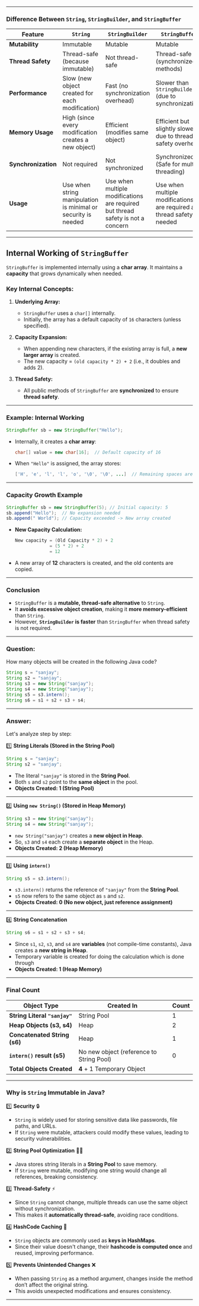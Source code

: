 
---
### **Difference Between `String`, `StringBuilder`, and `StringBuffer`**

|Feature|`String`|`StringBuilder`|`StringBuffer`|
|---|---|---|---|
|**Mutability**|Immutable|Mutable|Mutable|
|**Thread Safety**|Thread-safe (because immutable)|Not thread-safe|Thread-safe (synchronized methods)|
|**Performance**|Slow (new object created for each modification)|Fast (no synchronization overhead)|Slower than `StringBuilder` (due to synchronization)|
|**Memory Usage**|High (since every modification creates a new object)|Efficient (modifies same object)|Efficient but slightly slower due to thread safety overhead|
|**Synchronization**|Not required|Not synchronized|Synchronized (Safe for multi-threading)|
|**Usage**|Use when string manipulation is minimal or security is needed|Use when multiple modifications are required but thread safety is not a concern|Use when multiple modifications are required and thread safety is needed|

---

## **Internal Working of `StringBuffer`**

`StringBuffer` is implemented internally using a **char array**. It maintains a **capacity** that grows dynamically when needed.

### **Key Internal Concepts:**

1. **Underlying Array:**
    
    - `StringBuffer` uses a `char[]` internally.
    - Initially, the array has a default capacity of `16` characters (unless specified).
2. **Capacity Expansion:**
    
    - When appending new characters, if the existing array is full, a **new larger array** is created.
    - The new capacity = `(old capacity * 2) + 2` (i.e., it doubles and adds 2).
3. **Thread Safety:**
    
    - All public methods of `StringBuffer` are **synchronized** to ensure **thread safety**.

---

### **Example: Internal Working**

```java
StringBuffer sb = new StringBuffer("Hello");
```

- Internally, it creates a **char array**:
    
    ```java
    char[] value = new char[16];  // Default capacity of 16
    ```
    
- When `"Hello"` is assigned, the array stores:
    
    ```java
    ['H', 'e', 'l', 'l', 'o', '\0', '\0', ...]  // Remaining spaces are empty
    ```
    

---

### **Capacity Growth Example**

```java
StringBuffer sb = new StringBuffer(5); // Initial capacity: 5
sb.append("Hello");  // No expansion needed
sb.append(" World"); // Capacity exceeded -> New array created
```

- **New Capacity Calculation:**
    
    ```java
    New capacity = (Old Capacity * 2) + 2
                 = (5 * 2) + 2
                 = 12
    ```
    
- A new array of **12** characters is created, and the old contents are copied.

---

### **Conclusion**

- `StringBuffer` is a **mutable, thread-safe alternative** to `String`.
- It **avoids excessive object creation**, making it **more memory-efficient** than `String`.
- However, **`StringBuilder` is faster** than `StringBuffer` when thread safety is not required.

---
### **Question:**

How many objects will be created in the following Java code?

```java
String s = "sanjay";
String s2 = "sanjay";
String s3 = new String("sanjay");
String s4 = new String("sanjay");
String s5 = s3.intern();
String s6 = s1 + s2 + s3 + s4;
```

---

### **Answer:**

Let's analyze step by step:

1️⃣ **String Literals (Stored in the String Pool)**

```java
String s = "sanjay";
String s2 = "sanjay";
```

- The literal `"sanjay"` is stored in the **String Pool**.
- Both `s` and `s2` point to the **same object** in the pool.
- **Objects Created: 1 (String Pool)**

---

2️⃣ **Using `new String()` (Stored in Heap Memory)**

```java
String s3 = new String("sanjay");
String s4 = new String("sanjay");
```

- `new String("sanjay")` creates a **new object in Heap**.
- So, `s3` and `s4` each create a **separate object** in the Heap.
- **Objects Created: 2 (Heap Memory)**

---

3️⃣ **Using `intern()`**

```java
String s5 = s3.intern();
```

- `s3.intern()` returns the reference of `"sanjay"` from the **String Pool**.
- `s5` now refers to the same object as `s` and `s2`.
- **Objects Created: 0 (No new object, just reference assignment)**

---

4️⃣ **String Concatenation**

```java
String s6 = s1 + s2 + s3 + s4;
```

- Since `s1`, `s2`, `s3`, and `s4` are **variables** (not compile-time constants), Java creates a **new string in Heap**.
- Temporary variable is created for doing the calculation which is done through 
- **Objects Created: 1 (Heap Memory)**

---

### **Final Count**

| Object Type                   | Created In                               | Count |
| ----------------------------- | ---------------------------------------- | ----- |
| **String Literal `"sanjay"`** | String Pool                              | 1     |
| **Heap Objects (s3, s4)**     | Heap                                     | 2     |
| **Concatenated String (s6)**  | Heap                                     | 1     |
| **`intern()` result (s5)**    | No new object (reference to String Pool) | 0     |
| **Total Objects Created**     | **4** + 1 Temporary Object               |       |

---
### **Why is `String` Immutable in Java?**

1️⃣ **Security** 🔒

- `String` is widely used for storing sensitive data like passwords, file paths, and URLs.
- If `String` were mutable, attackers could modify these values, leading to security vulnerabilities.

2️⃣ **String Pool Optimization** 🏊‍♂️

- Java stores string literals in a **String Pool** to save memory.
- If `String` were mutable, modifying one string would change all references, breaking consistency.

3️⃣ **Thread-Safety** ⚡

- Since `String` cannot change, multiple threads can use the same object without synchronization.
- This makes it **automatically thread-safe**, avoiding race conditions.

4️⃣ **HashCode Caching** 🚀

- `String` objects are commonly used as **keys in HashMaps**.
- Since their value doesn't change, their **hashcode is computed once** and reused, improving performance.

5️⃣ **Prevents Unintended Changes** ❌

- When passing `String` as a method argument, changes inside the method don’t affect the original string.
- This avoids unexpected modifications and ensures consistency.

---
